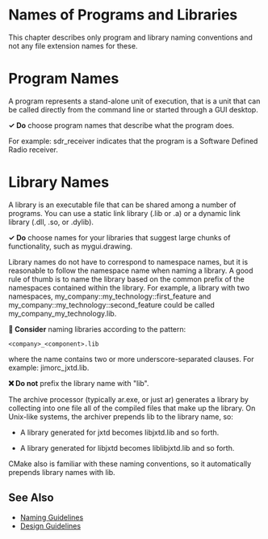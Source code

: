 # Names of Programs and Libraries

This chapter describes only program and library naming conventions and not any file extension names for these.

# Program Names

A program represents a stand-alone unit of execution, that is a unit that can be called directly from the command line
or started through a GUI desktop.

**✓ Do** choose program names that describe what the program does.

For example: sdr_receiver indicates that the program is a Software Defined Radio receiver.

# Library Names

A library is an executable file that can be shared among a number of programs. You can use a static link
library (.lib or .a) or a dynamic link library (.dll, .so, or .dylib). 

**✓ Do** choose names for your libraries that suggest large chunks of functionality, such as mygui.drawing.

Library names do not have to correspond to namespace names, but it is reasonable to follow the namespace name
when naming a library. A good rule of thumb is to name the library based on the common prefix of the namespaces contained
within the library. For example, a library with two namespaces, my_company::my_technology::first_feature and
my_company::my_technology::second_feature could be called my_company_my_technology.lib.

**🤔 Consider** naming libraries according to the pattern:
```
<company>_<component>.lib
```
where the name contains two or more underscore-separated clauses. For example: jimorc_jxtd.lib.

**❌ Do not** prefix the library name with "lib".

The archive processor (typically ar.exe, or just ar) generates a library by collecting into one file all of the compiled files that make up the library. On Unix-like systems, the archiver prepends lib to the library name, so:

* A library generated for jxtd becomes libjxtd.lib and so forth.

* A library generated for libjxtd becomes liblibjxtd.lib and so forth.

CMake also is familiar with these naming conventions, so it automatically prepends library names with lib.

## See Also

* [Naming Guidelines](naming_guidelines.md)
* [Design Guidelines](design_guidelines.md)